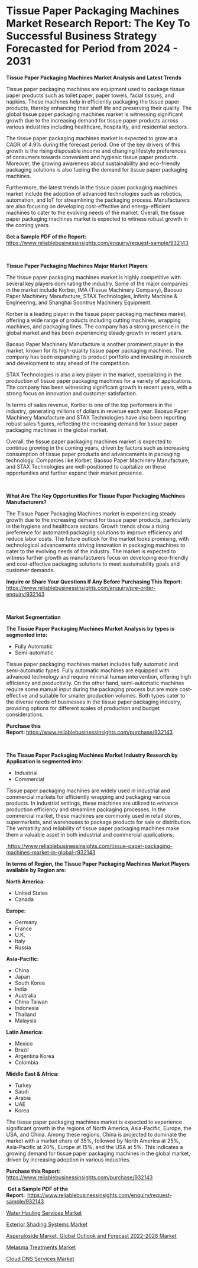 <p><h1>Tissue Paper Packaging Machines Market Research Report: The Key To Successful Business Strategy Forecasted for Period from 2024 - 2031</h1></p><p><strong>Tissue Paper Packaging Machines Market Analysis and Latest Trends</strong></p>
<p><p>Tissue paper packaging machines are equipment used to package tissue paper products such as toilet paper, paper towels, facial tissues, and napkins. These machines help in efficiently packaging the tissue paper products, thereby enhancing their shelf life and preserving their quality. The global tissue paper packaging machines market is witnessing significant growth due to the increasing demand for tissue paper products across various industries including healthcare, hospitality, and residential sectors.</p><p>The tissue paper packaging machines market is expected to grow at a CAGR of 4.9% during the forecast period. One of the key drivers of this growth is the rising disposable income and changing lifestyle preferences of consumers towards convenient and hygienic tissue paper products. Moreover, the growing awareness about sustainability and eco-friendly packaging solutions is also fueling the demand for tissue paper packaging machines.</p><p>Furthermore, the latest trends in the tissue paper packaging machines market include the adoption of advanced technologies such as robotics, automation, and IoT for streamlining the packaging process. Manufacturers are also focusing on developing cost-effective and energy-efficient machines to cater to the evolving needs of the market. Overall, the tissue paper packaging machines market is expected to witness robust growth in the coming years.</p></p>
<p><strong>Get a Sample PDF of the Report:&nbsp;</strong> <a href="https://www.reliablebusinessinsights.com/enquiry/request-sample/932143">https://www.reliablebusinessinsights.com/enquiry/request-sample/932143</a></p>
<p>&nbsp;</p>
<p><strong>Tissue Paper Packaging Machines Major Market Players</strong></p>
<p><p>The tissue paper packaging machines market is highly competitive with several key players dominating the industry. Some of the major companies in the market include Korber, IMA (Tissue Machinery Company), Baosuo Paper Machinery Manufacture, STAX Technologies, Infinity Machine & Engineering, and Shanghai Soontrue Machinery Equipment.</p><p>Korber is a leading player in the tissue paper packaging machines market, offering a wide range of products including cutting machines, wrapping machines, and packaging lines. The company has a strong presence in the global market and has been experiencing steady growth in recent years.</p><p>Baosuo Paper Machinery Manufacture is another prominent player in the market, known for its high-quality tissue paper packaging machines. The company has been expanding its product portfolio and investing in research and development to stay ahead of the competition.</p><p>STAX Technologies is also a key player in the market, specializing in the production of tissue paper packaging machines for a variety of applications. The company has been witnessing significant growth in recent years, with a strong focus on innovation and customer satisfaction.</p><p>In terms of sales revenue, Korber is one of the top performers in the industry, generating millions of dollars in revenue each year. Baosuo Paper Machinery Manufacture and STAX Technologies have also been reporting robust sales figures, reflecting the increasing demand for tissue paper packaging machines in the global market.</p><p>Overall, the tissue paper packaging machines market is expected to continue growing in the coming years, driven by factors such as increasing consumption of tissue paper products and advancements in packaging technology. Companies like Korber, Baosuo Paper Machinery Manufacture, and STAX Technologies are well-positioned to capitalize on these opportunities and further expand their market presence.</p></p>
<p>&nbsp;</p>
<p><strong>What Are The Key Opportunities For Tissue Paper Packaging Machines Manufacturers?</strong></p>
<p><p>The Tissue Paper Packaging Machines market is experiencing steady growth due to the increasing demand for tissue paper products, particularly in the hygiene and healthcare sectors. Growth trends show a rising preference for automated packaging solutions to improve efficiency and reduce labor costs. The future outlook for the market looks promising, with technological advancements driving innovation in packaging machines to cater to the evolving needs of the industry. The market is expected to witness further growth as manufacturers focus on developing eco-friendly and cost-effective packaging solutions to meet sustainability goals and customer demands.</p></p>
<p><strong>Inquire or Share Your Questions If Any Before Purchasing This Report:</strong> <a href="https://www.reliablebusinessinsights.com/enquiry/pre-order-enquiry/932143">https://www.reliablebusinessinsights.com/enquiry/pre-order-enquiry/932143</a></p>
<p>&nbsp;</p>
<p><strong>Market Segmentation</strong></p>
<p><strong>The Tissue Paper Packaging Machines Market Analysis by types is segmented into:</strong></p>
<p><ul><li>Fully Automatic</li><li>Semi-automatic</li></ul></p>
<p><p>Tissue paper packaging machines market includes fully automatic and semi-automatic types. Fully automatic machines are equipped with advanced technology and require minimal human intervention, offering high efficiency and productivity. On the other hand, semi-automatic machines require some manual input during the packaging process but are more cost-effective and suitable for smaller production volumes. Both types cater to the diverse needs of businesses in the tissue paper packaging industry, providing options for different scales of production and budget considerations.</p></p>
<p><strong>Purchase this Report:&nbsp;</strong><a href="https://www.reliablebusinessinsights.com/purchase/932143">https://www.reliablebusinessinsights.com/purchase/932143</a></p>
<p>&nbsp;</p>
<p><strong>The Tissue Paper Packaging Machines Market Industry Research by Application is segmented into:</strong></p>
<p><ul><li>Industrial</li><li>Commercial</li></ul></p>
<p><p>Tissue paper packaging machines are widely used in industrial and commercial markets for efficiently wrapping and packaging various products. In industrial settings, these machines are utilized to enhance production efficiency and streamline packaging processes. In the commercial market, these machines are commonly used in retail stores, supermarkets, and warehouses to package products for sale or distribution. The versatility and reliability of tissue paper packaging machines make them a valuable asset in both industrial and commercial applications.</p></p>
<p><a href="https://www.reliablebusinessinsights.com/tissue-paper-packaging-machines-market-in-global-r932143">&nbsp;https://www.reliablebusinessinsights.com/tissue-paper-packaging-machines-market-in-global-r932143</a></p>
<p><strong>In terms of Region, the Tissue Paper Packaging Machines Market Players available by Region are:</strong></p>
<p>
    <p> <strong> North America: </strong>
        <ul>
            <li>United States</li>
            <li>Canada</li>
        </ul>
        </p> 
    <p> <strong> Europe: </strong>
        <ul>
            <li>Germany</li>
            <li>France</li>
            <li>U.K.</li>
            <li>Italy</li>
            <li>Russia</li>
        </ul>
        </p> 
    <p> <strong> Asia-Pacific: </strong>
        <ul>
            <li>China</li>
            <li>Japan</li>
            <li>South Korea</li>
            <li>India</li>
            <li>Australia</li>
            <li>China Taiwan</li>
            <li>Indonesia</li>
            <li>Thailand</li>
            <li>Malaysia</li>
        </ul>
        </p> 
    <p> <strong> Latin America: </strong>
        <ul>
            <li>Mexico</li>
            <li>Brazil</li>
            <li>Argentina Korea</li>
            <li>Colombia</li>
        </ul>
        </p> 
    <p> <strong> Middle East & Africa: </strong>
        <ul>
            <li>Turkey</li>
            <li>Saudi</li>
            <li>Arabia</li>
            <li>UAE</li>
            <li>Korea</li>
        </ul>
    </p>
    </p>
<p><p>The tissue paper packaging machines market is expected to experience significant growth in the regions of North America, Asia-Pacific, Europe, the USA, and China. Among these regions, China is projected to dominate the market with a market share of 35%, followed by North America at 25%, Asia-Pacific at 20%, Europe at 15%, and the USA at 5%. This indicates a growing demand for tissue paper packaging machines in the global market, driven by increasing adoption in various industries.</p></p>
<p><strong>Purchase this Report: </strong><a href="https://www.reliablebusinessinsights.com/purchase/932143">https://www.reliablebusinessinsights.com/purchase/932143</a></p>
<p>&nbsp;<strong>Get a Sample PDF of the Report:&nbsp;&nbsp;</strong><a href="https://www.reliablebusinessinsights.com/enquiry/request-sample/932143">https://www.reliablebusinessinsights.com/enquiry/request-sample/932143</a></p>
<p><strong></strong></p>
<p><p><a href="https://medium.com/@kaceyrath_40350/water-hauling-services-market-forecast-global-market-trends-and-analysis-from-2024-to-2031-covered-9de465b43e9a">Water Hauling Services Market</a></p><p><a href="https://medium.com/@kaceyrath_40350/exterior-shading-systems-market-market-segmentation-geographical-regions-and-market-forcast-till-2e90ed2bb557">Exterior Shading Systems Market</a></p><p><a href="https://issuu.com/reportprime-2/docs/asperuloside-market-global-outlook-_0f27a5cdd6423c">Asperuloside Market, Global Outlook and Forecast 2022-2028 Market</a></p><p><a href="https://medium.com/@kaceyrath_40350/melasma-treatments-market-forecast-global-market-trends-and-analysis-from-2024-to-2031-covered-in-63a50ace1515">Melasma Treatments Market</a></p><p><a href="https://medium.com/@kaceyrath_40350/cloud-dns-services-market-global-market-share-and-ranking-overall-sales-and-demand-forecast-2024-6a6582eebb15">Cloud DNS Services Market</a></p></p>